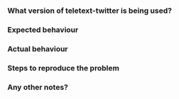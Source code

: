 ### What version of teletext-twitter is being used?



### Expected behaviour



### Actual behaviour



### Steps to reproduce the problem



### Any other notes?

